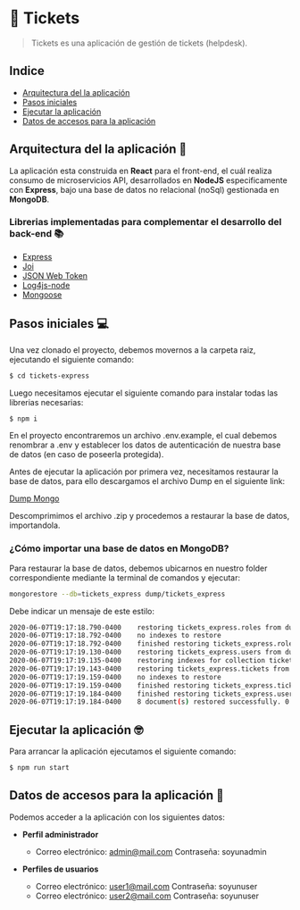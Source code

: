 # 🎫 Tickets

> Tickets es una aplicación de gestión de tickets (helpdesk).

## Indice

* [Arquitectura del la aplicación](#archApp)
* [Pasos iniciales](#initApp)
* [Ejecutar la aplicación](#exeApp)
* [Datos de accesos para la aplicación](#dataAccess)

## <a name="archApp"></a> Arquitectura del la aplicación 🚀

La aplicación esta construida en **React** para el front-end, el cuál realiza consumo de microservicios API, desarrollados en **NodeJS** especificamente con **Express**, bajo una base de datos no relacional (noSql) gestionada en **MongoDB**.

### Librerias implementadas para complementar el desarrollo del back-end 📚

* [Express](https://expressjs.com/es/)
* [Joi](https://hapi.dev/)
* [JSON Web Token](https://jwt.io/)
* [Log4js-node](https://log4js-node.github.io/log4js-node/)
* [Mongoose](https://mongoosejs.com/)

## <a name="initApp"></a> Pasos iniciales 💻
Una vez clonado el proyecto, debemos movernos a la carpeta raiz, ejecutando el siguiente comando:

```sh
$ cd tickets-express
```

Luego necesitamos ejecutar el siguiente comando para instalar todas las librerias necesarias:

```sh
$ npm i
```

En el proyecto encontraremos un archivo .env.example, el cual debemos renombrar a .env y establecer los datos de autenticación de nuestra base de datos (en caso de poseerla protegida).

Antes de ejecutar la aplicación por primera vez, necesitamos restaurar la base de datos, para ello descargamos el archivo Dump en el siguiente link:  

[Dump Mongo](https://drive.google.com/file/d/1LnWWBQdqxP4TH67ikRd_0J1o9v1ws8ak/view?usp=sharing)

Descomprimimos el archivo .zip y procedemos a restaurar la base de datos, importandola.

### ¿Cómo importar una base de datos en MongoDB?

Para restaurar la base de datos, debemos ubicarnos en nuestro folder correspondiente mediante la terminal de comandos y ejecutar:

```sh
mongorestore --db=tickets_express dump/tickets_express
```

Debe indicar un mensaje de este estilo:

```sh
2020-06-07T19:17:18.790-0400    restoring tickets_express.roles from dump\tickets_express\roles.bson
2020-06-07T19:17:18.792-0400    no indexes to restore
2020-06-07T19:17:18.792-0400    finished restoring tickets_express.roles (2 documents, 0 failures)
2020-06-07T19:17:19.130-0400    restoring tickets_express.users from dump\tickets_express\users.bson
2020-06-07T19:17:19.135-0400    restoring indexes for collection tickets_express.users from metadata
2020-06-07T19:17:19.143-0400    restoring tickets_express.tickets from dump\tickets_express\tickets.bson
2020-06-07T19:17:19.159-0400    no indexes to restore
2020-06-07T19:17:19.159-0400    finished restoring tickets_express.tickets (3 documents, 0 failures)
2020-06-07T19:17:19.184-0400    finished restoring tickets_express.users (3 documents, 0 failures)
2020-06-07T19:17:19.184-0400    8 document(s) restored successfully. 0 document(s) failed to restore.
```

## <a name="exeApp"></a> Ejecutar la aplicación 🤓
Para arrancar la aplicación ejecutamos el siguiente comando:

```sh
$ npm run start
```

## <a name="dataAccess"></a> Datos de accesos para la aplicación 🔑
Podemos acceder a la aplicación con los siguientes datos:

* **Perfil administrador**
  - Correo electrónico: admin@mail.com
    Contraseña: soyunadmin

* **Perfiles de usuarios**
  - Correo electrónico: user1@mail.com
    Contraseña: soyunuser
  - Correo electrónico: user2@mail.com
    Contraseña: soyunuser